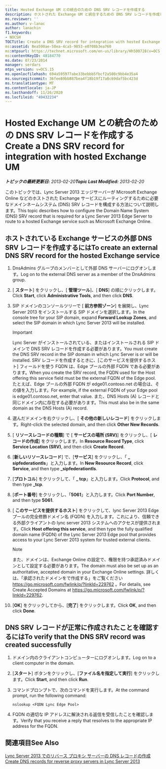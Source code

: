 ```yaml
---
title: Hosted Exchange UM との統合のための DNS SRV レコードを作成する
description: ホストされた Exchange UM と統合するための DNS SRV レコードを作成します。
ms.reviewer: ''
ms.author: v-lanac
author: lanachin
f1.keywords:
- NOCSH
TOCTitle: Create a DNS SRV record for integration with hosted Exchange UM
ms:assetid: 8ea590ae-58ea-4ca5-9853-e0708b3ea760
ms:mtpsurl: https://technet.microsoft.com/en-us/library/Hh500728(v=OCS.15)
ms:contentKeyID: 48184770
ms.date: 07/23/2014
manager: serdars
mtps_version: v=OCS.15
ms.openlocfilehash: 694a595977abe33bebbb5fbcf2a508c9bb4e35a4
ms.sourcegitcommit: 36fee89bb887bea4f18b19f17a8c69daf5bc423d
ms.translationtype: MT
ms.contentlocale: ja-JP
ms.lasthandoff: 11/26/2020
ms.locfileid: "49432234"
---
```

# <a name="create-a-dns-srv-record-for-integration-with-hosted-exchange-um"></a><span data-ttu-id="fdb49-103">Hosted Exchange UM との統合のための DNS SRV レコードを作成する</span><span class="sxs-lookup"><span data-stu-id="fdb49-103">Create a DNS SRV record for integration with hosted Exchange UM</span></span>

<div data-xmlns="http://www.w3.org/1999/xhtml">

<div class="topic" data-xmlns="http://www.w3.org/1999/xhtml" data-msxsl="urn:schemas-microsoft-com:xslt" data-cs="https://msdn.microsoft.com/">

<div data-asp="https://msdn2.microsoft.com/asp">



</div>

<div id="mainSection">

<div id="mainBody"><span data-ttu-id="fdb49-104">

<span> </span></span><span class="sxs-lookup"><span data-stu-id="fdb49-104">

<span> </span></span></span>

<span data-ttu-id="fdb49-105">_**トピックの最終更新日:** 2013-02-20_</span><span class="sxs-lookup"><span data-stu-id="fdb49-105">_**Topic Last Modified:** 2013-02-20_</span></span>

<span data-ttu-id="fdb49-106">このトピックでは、Lync Server 2013 エッジサーバーが Microsoft Exchange Online などのホストされた Exchange サービスにルーティングするために必要なドメインネームシステム (DNS) SRV レコードを構成する方法について説明します。</span><span class="sxs-lookup"><span data-stu-id="fdb49-106">This topic describes how to configure the Domain Name System (DNS) SRV record that is required for a Lync Server 2013 Edge Server to route to a hosted Exchange service such as Microsoft Exchange Online.</span></span>

<div>

## <a name="to-create-an-external-dns-srv-record-for-the-hosted-exchange-service"></a><span data-ttu-id="fdb49-107">ホストされている Exchange サービスの外部 DNS SRV レコードを作成するには</span><span class="sxs-lookup"><span data-stu-id="fdb49-107">To create an external DNS SRV record for the hosted Exchange service</span></span>

1.  <span data-ttu-id="fdb49-108">DnsAdmins グループのメンバーとして外部 DNS サーバーにログオンします。</span><span class="sxs-lookup"><span data-stu-id="fdb49-108">Log on to the external DNS server as a member of the DnsAdmins group.</span></span>

2.  <span data-ttu-id="fdb49-109">[ **スタート**] をクリックし、[ **管理ツール**]、[ **DNS**] の順にクリックします。</span><span class="sxs-lookup"><span data-stu-id="fdb49-109">Click **Start**, click **Administrative Tools**, and then click **DNS**.</span></span>

3.  <span data-ttu-id="fdb49-110">SIP ドメインのコンソールツリーで [ **前方参照ゾーン**] を展開し、Lync Server 2013 をインストールする SIP ドメインを選択します。</span><span class="sxs-lookup"><span data-stu-id="fdb49-110">In the console tree for your SIP domain, expand **Forward Lookup Zones**, and select the SIP domain in which Lync Server 2013 will be installed.</span></span>
    
    <div>
    

    > [!IMPORTANT]
    > <span data-ttu-id="fdb49-111">Lync Server がインストールされている、またはインストールされる SIP ドメインで DNS SRV レコードを作成する必要があります。</span><span class="sxs-lookup"><span data-stu-id="fdb49-111">You must create the DNS SRV record in the SIP domain in which Lync Server is or will be installed.</span></span> <span data-ttu-id="fdb49-112">SRV レコードを作成するときに、[このサービスを提供するホスト] フィールドを使う FQDN は、Edge プールの外部 FQDN である必要があります。</span><span class="sxs-lookup"><span data-stu-id="fdb49-112">When you create the SRV record, the FQDN used for the Host offering this service field must be the external FQDN of the Edge pool.</span></span> <span data-ttu-id="fdb49-113">たとえば、Edge プールの外部 FQDN が edge01.contoso.net の場合は、その値を入力します。</span><span class="sxs-lookup"><span data-stu-id="fdb49-113">For example, if the external FQDN of your Edge pool is edge01.contoso.net, enter that value.</span></span> <span data-ttu-id="fdb49-114">また、DNS Hosts (A) レコードと同じドメイン内に存在する必要があります。</span><span class="sxs-lookup"><span data-stu-id="fdb49-114">This must also be in the same domain as the DNS Hosts (A) record.</span></span>

    
    </div>

4.  <span data-ttu-id="fdb49-115">選んだドメインを右クリックし、[ **その他の新しいレコード**] をクリックします。</span><span class="sxs-lookup"><span data-stu-id="fdb49-115">Right-click the selected domain, and then click **Other New Records**.</span></span>

5.  <span data-ttu-id="fdb49-116">[ **リソースレコードの種類**] で [ **サービスの場所 (SRV)**] をクリックし、[ **レコードの作成**] をクリックします。</span><span class="sxs-lookup"><span data-stu-id="fdb49-116">In **Resource Record Type**, click **Service Location (SRV)**, and then click **Create Record**.</span></span>

6.  <span data-ttu-id="fdb49-117">[**新しいリソースレコード**] で、[**サービス**] をクリックし、「 **\_ sipfederationtls**」と入力します。</span><span class="sxs-lookup"><span data-stu-id="fdb49-117">In **New Resource Record**, click **Service**, and then type **\_sipfederationtls**.</span></span>

7.  <span data-ttu-id="fdb49-118">[**プロトコル**] をクリックして、「 **\_ tcp**」と入力します。</span><span class="sxs-lookup"><span data-stu-id="fdb49-118">Click **Protocol**, and then type **\_tcp**.</span></span>

8.  <span data-ttu-id="fdb49-119">[**ポート番号**] をクリックし、「**5061**」と入力します。</span><span class="sxs-lookup"><span data-stu-id="fdb49-119">Click **Port Number**, and then type **5061**.</span></span>

9.  <span data-ttu-id="fdb49-120">[ **このサービスを提供するホスト**] をクリックして、lync Server 2013 Edge プールの完全修飾ドメイン名 (FQDN) を入力します。これにより、信頼できる外部クライアントの lync server 2013 システムへのアクセスが提供されます。</span><span class="sxs-lookup"><span data-stu-id="fdb49-120">Click **Host offering this service**, and then type the fully qualified domain name (FQDN) of the Lync Server 2013 Edge pool that provides access to your Lync Server 2013 system for trusted external clients.</span></span>
    
    <div>
    

    > [!NOTE]
    > <span data-ttu-id="fdb49-121">また、ドメインは、Exchange Online の設定で、権限を持つ承認済みドメインとして設定する必要があります。</span><span class="sxs-lookup"><span data-stu-id="fdb49-121">The domain must also be set up as an authoritative, accepted domain in your Exchange Online settings.</span></span> <span data-ttu-id="fdb49-122">詳しくは、「承認されたドメインをで作成する」をご覧ください <A href="https://go.microsoft.com/fwlink/p/?linkid=229762">https://go.microsoft.com/fwlink/p/?linkId=229762</A> 。</span><span class="sxs-lookup"><span data-stu-id="fdb49-122">For details, see Create Accepted Domains at <A href="https://go.microsoft.com/fwlink/p/?linkid=229762">https://go.microsoft.com/fwlink/p/?linkId=229762</A>.</span></span>

    
    </div>

10. <span data-ttu-id="fdb49-123">[**OK**] をクリックしてから、[**完了**] をクリックします。</span><span class="sxs-lookup"><span data-stu-id="fdb49-123">Click **OK**, and then click **Done**.</span></span>

</div>

<div>

## <a name="to-verify-that-the-dns-srv-record-was-created-successfully"></a><span data-ttu-id="fdb49-124">DNS SRV レコードが正常に作成されたことを確認するには</span><span class="sxs-lookup"><span data-stu-id="fdb49-124">To verify that the DNS SRV record was created successfully</span></span>

1.  <span data-ttu-id="fdb49-125">ドメイン内のクライアントコンピューターにログオンします。</span><span class="sxs-lookup"><span data-stu-id="fdb49-125">Log on to a client computer in the domain.</span></span>

2.  <span data-ttu-id="fdb49-126">[**スタート**] ボタンをクリックし、[**ファイル名を指定して実行**] をクリックします。</span><span class="sxs-lookup"><span data-stu-id="fdb49-126">Click **Start**, and then click **Run**.</span></span>

3.  <span data-ttu-id="fdb49-127">コマンドプロンプトで、次のコマンドを実行します。</span><span class="sxs-lookup"><span data-stu-id="fdb49-127">At the command prompt, run the following command:</span></span>
    
        nslookup <FQDN Lync Edge Pool>

4.  <span data-ttu-id="fdb49-128">FQDN の適切な IP アドレスに解決される返信を受信したことを確認します。</span><span class="sxs-lookup"><span data-stu-id="fdb49-128">Verify that you receive a reply that resolves to the appropriate IP address for the FQDN.</span></span>

</div>

<div>

## <a name="see-also"></a><span data-ttu-id="fdb49-129">関連項目</span><span class="sxs-lookup"><span data-stu-id="fdb49-129">See Also</span></span>


[<span data-ttu-id="fdb49-130">Lync Server 2013 でのリバース プロキシ サーバーの DNS レコードの作成</span><span class="sxs-lookup"><span data-stu-id="fdb49-130">Create DNS records for reverse proxy servers in Lync Server 2013</span></span>](lync-server-2013-create-dns-records-for-reverse-proxy-servers.md)  
  

<span data-ttu-id="fdb49-131"></div>

</div>

<span> </span>

</div>

</div>

</span><span class="sxs-lookup"><span data-stu-id="fdb49-131"></div>

</div>

<span> </span>

</div>

</div>

</span></span></div>

